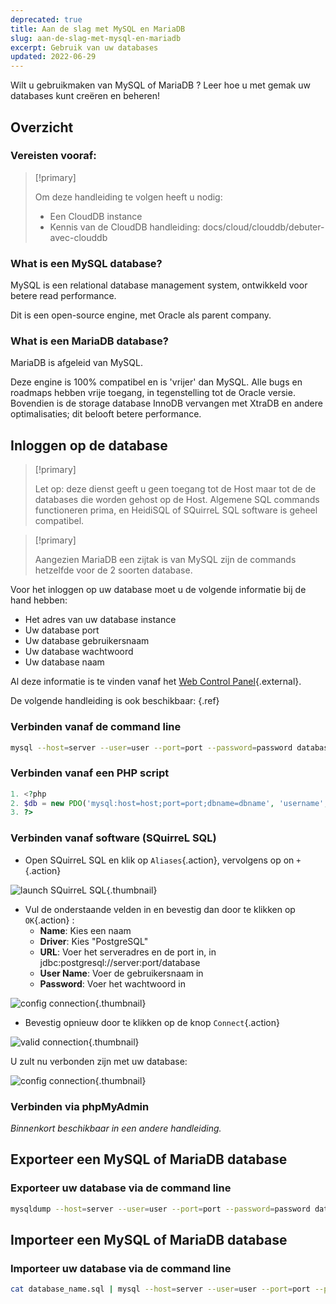 ```yaml
---
deprecated: true
title: Aan de slag met MySQL en MariaDB
slug: aan-de-slag-met-mysql-en-mariadb
excerpt: Gebruik van uw databases
updated: 2022-06-29
---
```


Wilt u gebruikmaken van MySQL of MariaDB ? Leer hoe u met gemak uw databases kunt creëren en beheren!


## Overzicht

### Vereisten vooraf&#58;


> [!primary]
>
> Om deze handleiding te volgen heeft u nodig:
> - Een CloudDB instance
> - Kennis van de CloudDB handleiding: docs/cloud/clouddb/debuter-avec-clouddb
>

### What is een MySQL database?
MySQL is een relational database management system, ontwikkeld voor betere read performance.

Dit is een open-source engine, met Oracle als parent company.


### What is een MariaDB database?
MariaDB is afgeleid van MySQL.

Deze engine is 100% compatibel en is 'vrijer' dan MySQL. Alle bugs en roadmaps hebben vrije toegang, in tegenstelling tot de Oracle versie. Bovendien is de storage database InnoDB vervangen met XtraDB en andere optimalisaties; dit belooft betere performance.


## Inloggen op de database


> [!primary]
>
> Let op: deze dienst geeft u geen toegang tot de Host maar tot de de databases die worden gehost op de Host. Algemene SQL commands functioneren prima, en HeidiSQL of SQuirreL SQL software is geheel compatibel.
> 



> [!primary]
>
> Aangezien MariaDB een zijtak is van MySQL zijn de commands hetzelfde voor de 2 soorten database.
> 

Voor het inloggen op uw database moet u de volgende informatie bij de hand hebben:

- Het adres van uw database instance
- Uw database port
- Uw database gebruikersnaam
- Uw database wachtwoord
- Uw database naam

Al deze informatie is te vinden vanaf het [Web Control Panel](https://www.ovh.com/manager/web/){.external}.

De volgende handleiding is ook beschikbaar: [](debuter-avec-clouddbguide.nl-nl.md){.ref}


### Verbinden vanaf de command line

```bash
mysql --host=server --user=user --port=port --password=password database_name
```


### Verbinden vanaf een PHP script

```php
1. <?php
2. $db = new PDO('mysql:host=host;port=port;dbname=dbname', 'username', 'password');
3. ?>
```


### Verbinden vanaf software (SQuirreL SQL)
- Open SQuirreL SQL en klik op `Aliases`{.action}, vervolgens op on `+`{.action}


![launch SQuirreL SQL](images/1.PNG){.thumbnail}

- Vul de onderstaande velden in en bevestig dan door te klikken op `OK`{.action} :
    - **Name**: Kies een naam
    - **Driver**: Kies "PostgreSQL"
    - **URL**: Voer het serveradres en de port in, in jdbc:postgresql://server:port/database
    - **User Name**: Voer de gebruikersnaam in
    - **Password**: Voer het wachtwoord in


![config connection](images/2.PNG){.thumbnail}

- Bevestig opnieuw door te klikken op de knop `Connect`{.action}


![valid connection](images/3.PNG){.thumbnail}

U zult nu verbonden zijn met uw database:


![config connection](images/4.PNG){.thumbnail}


### Verbinden via phpMyAdmin
*Binnenkort beschikbaar in een andere handleiding.*


## Exporteer een MySQL of MariaDB database

### Exporteer uw database via de command line

```bash
mysqldump --host=server --user=user --port=port --password=password database_name > database_name.sql
```


## Importeer een MySQL of MariaDB database

### Importeer uw database via de command line

```bash
cat database_name.sql | mysql --host=server --user=user --port=port --password=password database_name
```